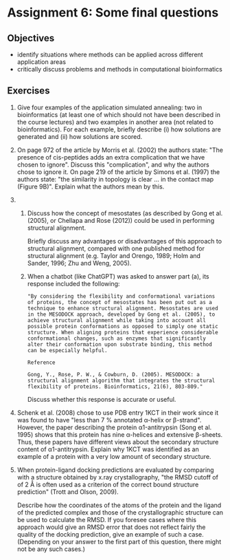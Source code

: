 # Assignment 6: Some final questions

## Objectives
* identify situations where methods can be applied across different application areas
* critically discuss problems and methods in computational bioinformatics

## Exercises
1. Give four examples of the application simulated annealing: two in bioinformatics (at least one of which should not have been described in the course lectures) and two examples in another area (not related to bioinformatics). For each example, briefly describe (i) how solutions are generated and (ii) how solutions are scored.

2. On page 972 of the article by Morris et al. (2002) the authors state: "The presence of cis-peptides adds an extra complication that we have chosen to ignore". Discuss this "complication", and why the authors chose to ignore it.
On page 219 of the article by Simons et al. (1997) the authors state: "the similarity in topology is clear ... in the contact map (Figure 9B)". Explain what the authors mean by this.

4. 
    1. Discuss how the concept of mesostates (as described by Gong et al. (2005), or Chellapa and Rose (2012)) could be used in performing structural alignment.

        Briefly discuss any advantages or disadvantages of this approach to structural alignment, compared with one published method for structural alignment (e.g. Taylor and Orengo, 1989; Holm and Sander, 1996; Zhu and Weng, 2005).

    2. When a chatbot (like ChatGPT) was asked to answer part (a), its response included the following:
        ```
        "By considering the flexibility and conformational variations of proteins, the concept of mesostates has been put out as a technique to enhance structural alignment. Mesostates are used in the MESODOCK approach, developed by Gong et al. (2005), to achieve structural alignment while taking into account all possible protein conformations as opposed to simply one static structure. When aligning proteins that experience considerable conformational changes, such as enzymes that significantly alter their conformation upon substrate binding, this method can be especially helpful.

        Reference

        Gong, Y., Rose, P. W., & Cowburn, D. (2005). MESODOCK: a structural alignment algorithm that integrates the structural flexibility of proteins. Bioinformatics, 21(6), 803-809."
        ```
        Discuss whether this response is accurate or useful.

5. Schenk et al. (2008) chose to use PDB entry 1KCT in their work since it was found to have "less than 7 % annotated α-helix or β-strand". However, the paper describing the protein α1-antitrypsin (Song et al. 1995) shows that this protein has nine α-helices and extensive β-sheets. Thus, these papers have different views about the secondary structure content of α1-antitrypsin. Explain why 1KCT was identified as an example of a protein with a very low amount of secondary structure.

6. When protein-ligand docking predictions are evaluated by comparing with a structure obtained by x.ray crystallography, "the RMSD cutoff of of 2 Å is often used as a criterion of the correct bound structure prediction" (Trott and Olson, 2009).

    Describe how the coordinates of the atoms of the protein and the ligand of the predicted complex and those of the crystallographic structure can be used to calculate the RMSD. If you foresee cases where this approach would give an RMSD error that does not reflect fairly the quality of the docking prediction, give an example of such a case. (Depending on your answer to the first part of this question, there might not be any such cases.)
